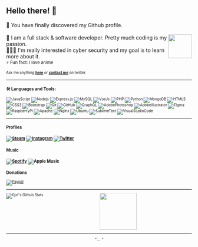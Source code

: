<div align="left">
<h2 style="vertical-align:middle;"> Hello there! 👋</h2>
</div>

<div align="center" >

</div>

<div align="left">

🌟 You have finally discovered my Github profile. <br><br><img src="https://i.pinimg.com/originals/f5/db/87/f5db871cf832e0625cb8bc43f2a712b9.gif" width="64" align="right">
🌠 I am a full stack & software developer. Pretty much coding is my passion.<br>👨🏽‍💻 I'm really interested in cyber security and my goal is to learn more about it. <br>
<small>⚡ Fun fact: I love anime<small><br><br>
Ask me anything <a href="https://github.com/0jxf/0jxf/issues/new"><b>here</b></a> or <a href="http://twitter.com/veiaany"><b>contact me</b></a> on twitter.

</div>

<hr>
<h3>🛠️ Languages and Tools:</h3>

![JavaScript](https://img.shields.io/badge/-JavaScript-black?style=flat-square&logo=javascript)
![Nodejs](https://img.shields.io/badge/-Nodejs-black?style=flat-square&logo=Node.js)
![Express.js](https://img.shields.io/badge/-Express.js-black?style=flat-square&logo=express)
![MySQL](https://img.shields.io/badge/-MySQL-black?style=flat-square&logo=mysql)
![VueJs](https://img.shields.io/badge/-Vue-black?style=flat-square&logo=vue.js)
![PHP](https://img.shields.io/badge/-PHP-black?style=flat-square&logo=php)
![Python](https://img.shields.io/badge/-Python-black?style=flat-square&logo=python)
![MongoDB](https://img.shields.io/badge/-MongoDB-black?style=flat-square&logo=mongodb)
![HTML5](https://img.shields.io/badge/-HTML5-black?style=flat-square&logo=html5&logoColor=white)
![CSS3](https://img.shields.io/badge/-CSS3-black?style=flat-square&logo=css3)
![Bootstrap](https://img.shields.io/badge/-Bootstrap-black?style=flat-square&logo=bootstrap)
![Git](https://img.shields.io/badge/-Git-black?style=flat-square&logo=git)
![GitHub](https://img.shields.io/badge/-GitHub-black?style=flat-square&logo=github)
![GraphQL](https://img.shields.io/badge/-GraphQL-black?style=flat-square&logo=graphql)
![AdobePhotoshop](https://img.shields.io/badge/-Adobe_Photoshop-black?style=flat-square&logo=adobe%20photoshop)
![AdobeIllustrator](https://img.shields.io/badge/-Adobe_Illustrator-black?style=flat-square&logo=adobe%20Illustrator)
![Figma](https://img.shields.io/badge/-Figma-black?style=flat-square&logo=figma)
![RaspberryPi](https://img.shields.io/badge/-Raspberry_Pi-black?style=flat-square&logo=Raspberry-Pi)
![Apache](https://img.shields.io/badge/-Apache-black?style=flat-square&logo=apache)
![Nginx](https://img.shields.io/badge/-Nginx-black?style=flat-square&logo=Nginx)
![Ubuntu](https://img.shields.io/badge/-Ubuntu-black?style=flat-square&logo=ubuntu)
![SublimeText](https://img.shields.io/badge/-Sublime-black?style=flat-square&logo=sublime-text)
![VisualStudioCode](https://img.shields.io/badge/-Visual_Studio_Code-black?style=flat-square&logo=visual-studio-code)
<br>
<hr>

<h3>Profiles<h3>
<a href="https://steamcommunity.com/id/0x00fff/" target="_blank"><img alt="Steam" src="https://img.shields.io/badge/steam%20-%23000000.svg?&style=for-the-badge&logo=steam&logoColor=white"/></a>
<a href="https://instagram.com/_pmy" target="_blank"><img alt="Instagram" src="https://img.shields.io/badge/Instagram%20-%23E4405F.svg?&style=for-the-badge&logo=Instagram&logoColor=white"/></a>
<a href="https://twitter.com/udpkill" target="_blank"><img alt="Twitter" src="https://img.shields.io/badge/Twitter%20-%231DA1F2.svg?&style=for-the-badge&logo=Twitter&logoColor=white"/></a>
<br>
<h3>Music<h3>
<a href="https://open.spotify.com/user/jkhv4r3cshfehf7cp182c6vq2" target="_blank"><img alt="Spotify" src="https://img.shields.io/badge/Spotify-1ED760?style=for-the-badge&logo=spotify&logoColor=white" /></a>
<img alt="Apple Music" src="https://img.shields.io/badge/Apple_Music-9933CC?style=for-the-badge&logo=apple-music&logoColor=white" />
<h3>Donations</h3>
<a href="https://www.paypal.com/paypalme/ahmedxalharbi"><img alt="Paypal" src="https://img.shields.io/badge/PayPal-00457C?style=for-the-badge&logo=paypal&logoColor=white" /></a>


<div align="center">
<hr>

<img align="left" src="https://github-readme-stats.vercel.app/api?username=0jxf&include_all_commits=true&count_private=true&show_icons=true&line_height=20&title_color=7A7ADB&icon_color=2234AE&text_color=D3D3D3&bg_color=0,000000,130F40" alt="0jxf's Github Stats">
<img src="https://glamours.eorzeacollection.com/69788/hiei-from-yuyu-hakusho-cosplay-3-1610683393.png" width="100">

---

<i>“ ... ”</i><br>
